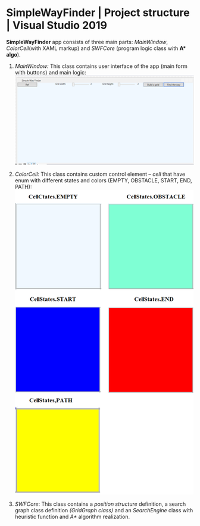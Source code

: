 # SimpleWayFinder | Project structure | Visual Studio 2019

**SimpleWayFinder** app consists of three main parts: *MainWindow*, *ColorCell*(with XAML markup) and *SWFCore* (program logic class with **A\* algo**).

1.  *MainWindow:*
    This class contains user interface of the app (main form with buttons) and main logic:
![Editor](/pic/editor.png)
    
2.  *ColorCell:*
     This class contains custom control element – *cell* that have enum with different states and colors (EMPTY, OBSTACLE, START, END, PATH):
![CellStates](/pic/CellStates.png)

3. *SWFCore*:
     This class contains a *position structure* definition, a search graph class definition *(GridGraph class)* and an *SearchEngine* class with heuristic function and *A\** algorithm realization.




